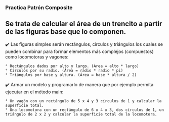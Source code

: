 ### Practica Patrón Composite
## Se trata de calcular el área de un trencito a partir de las figuras base que lo componen.

:heavy_check_mark:  Las figuras simples serán rectángulos, círculos y triángulos los cuales se pueden combinar para formar elementos más complejos (compuestos) como
locomotoras y vagones:

    ° Rectángulos dados por alto y largo. (Área = alto * largo)
    ° Círculos por su radio. (Área = radio * radio * pi)
    ° Triángulos por base y altura. (Área = base * altura / 2)

:heavy_check_mark: Armar un modelo y programarlo de manera que por ejemplo permita ejecutar en el método main:

    ° Un vagón con un rectángulo de 5 x 4 y 3 círculos de 1 y calcular la superficie total.
    ° Una locomotora con un rectángulo de 6 x 4 x 3, dos círculos de 1, un triángulo de 2 x 2 y calcular la superficie total de la locomotora.
